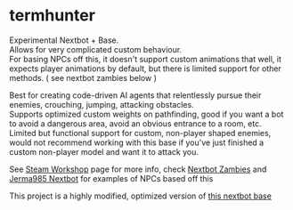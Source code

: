 # termhunter
Experimental Nextbot + Base.  
Allows for very complicated custom behaviour.  
For basing NPCs off this, it doesn't support custom animations that well, it expects player animations by default, but there is limited support for other methods. ( see nextbot zambies below )

Best for creating code-driven AI agents that relentlessly pursue their enemies, crouching, jumping, attacking obstacles.  
Supports optimized custom weights on pathfinding, good if you want a bot to avoid a dangerous area, avoid an obvious entrance to a room, etc.  
Limited but functional support for custom, non-player shaped enemies, would not recommend working with this base if you've just finished a custom non-player model and want it to attack you.  


See [Steam Workshop](https://steamcommunity.com/sharedfiles/filedetails/?id=2944078031) page for more info, check [Nextbot Zambies](https://github.com/StrawWagen/nextbot_zambies) and [Jerma985 Nextbot](https://github.com/StrawWagen/the_jerminator) for examples of NPCs based off this  

This project is a highly modified, optimized version of [this nextbot base](https://github.com/ShadowBonnieRUS/GMOD-SB_Advanced_Nextbots_Base)
